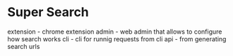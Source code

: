 # Super Search 

extension - chrome extension
admin - web admin that allows to configure how search works
cli - cli for runnig requests from cli
api - from generating search urls
